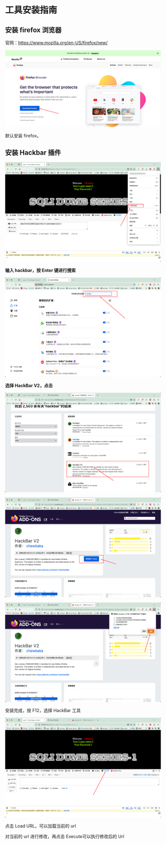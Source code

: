 # 工具安装指南

## 安装 firefox 浏览器

官网：https://www.mozilla.org/en-US/firefox/new/

![firefox安装](assets/images/image-20241218123839288.png)

默认安装 firefox。

## 安装 Hackbar 插件

![hackbar搜索](assets/images/image-20241218124040737.png)

**输入 hackbar，按 Enter 键进行搜索**

![hackbar选择](assets/images/image-20241218124130576.png)

**选择 HackBar V2，点击**

![hackbar安装1](assets/images/image-20241218124319003.png)

![hackbar安装2](assets/images/image-20241218124418569.png)

![hackbar安装3](assets/images/image-20241218124519810.png)

安装完成，按 F12，选择 HackBar 工具

![hackbar使用](assets/images/image-20241218124630209.png)

点击 Load URL，可以加载当前的 url

对当前的 url 进行修改，再点击 Execute可以执行修改后的 Url